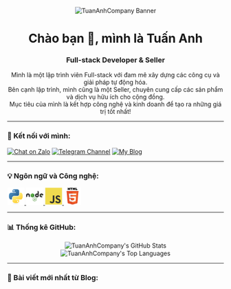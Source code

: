<p align="center">
  <img src="https://i.ibb.co/hRyybwxn/photo-2025-06-26-17-10-50.jpg" alt="TuanAnhCompany Banner">
</p>

<h1 align="center">Chào bạn 👋, mình là Tuấn Anh</h1>
<h3 align="center">Full-stack Developer & Seller</h3>

<p align="center">
  Mình là một lập trình viên Full-stack với đam mê xây dựng các công cụ và giải pháp tự động hóa.
  <br />
  Bên cạnh lập trình, mình cũng là một Seller, chuyên cung cấp các sản phẩm và dịch vụ hữu ích cho cộng đồng.
  <br />
  Mục tiêu của mình là kết hợp công nghệ và kinh doanh để tạo ra những giá trị tốt nhất!
</p>

---

<h3 align="left">🤝 Kết nối với mình:</h3>
<p align="left">
  <a href="https://zalo.me/TuanAnhTricker" target="blank"><img align="center" src="https://img.shields.io/badge/Zalo-0068FF?style=for-the-badge&logo=zalo&logoColor=white" alt="Chat on Zalo" /></a>
  <a href="https://t.me/TuanAnhCompanyOffical" target="blank"><img align="center" src="https://img.shields.io/badge/Telegram-26A5E4?style=for-the-badge&logo=telegram&logoColor=white" alt="Telegram Channel" /></a>
  <a href="https://tuananhtricker.blogspot.com/" target="blank"><img align="center" src="https://img.shields.io/badge/Blog-FF6600?style=for-the-badge&logo=blogger&logoColor=white" alt="My Blog" /></a>
  </p>

---

<h3 align="left">💡 Ngôn ngữ và Công nghệ:</h3>
<p align="left">
  <a href="https://www.python.org" target="_blank" rel="noreferrer"> <img src="https://raw.githubusercontent.com/devicons/devicon/master/icons/python/python-original.svg" alt="python" width="40" height="40"/> </a>
  <a href="https://nodejs.org" target="_blank" rel="noreferrer"> <img src="https://raw.githubusercontent.com/devicons/devicon/master/icons/nodejs/nodejs-original-wordmark.svg" alt="nodejs" width="40" height="40"/> </a>
  <a href="https://developer.mozilla.org/en-US/docs/Web/JavaScript" target="_blank" rel="noreferrer"> <img src="https://raw.githubusercontent.com/devicons/devicon/master/icons/javascript/javascript-original.svg" alt="javascript" width="40" height="40"/> </a>
  <a href="https://www.w3.org/html/" target="_blank" rel="noreferrer"> <img src="https://raw.githubusercontent.com/devicons/devicon/master/icons/html5/html5-original-wordmark.svg" alt="html5" width="40" height="40"/> </a>
</p>

---

<h3 align="left">📊 Thống kê GitHub:</h3>
<p align="center">
  <img align="center" src="https://github-readme-stats.vercel.app/api?username=TuanAnhCompany&show_icons=true&theme=tokyonight&rank_icon=github" alt="TuanAnhCompany's GitHub Stats" />
  <br/>
  <img align="center" src="https://github-readme-stats.vercel.app/api/top-langs?username=TuanAnhCompany&layout=compact&langs_count=8&theme=tokyonight" alt="TuanAnhCompany's Top Languages" />
</p>

---

<h3 align="left">📝 Bài viết mới nhất từ Blog:</h3>
